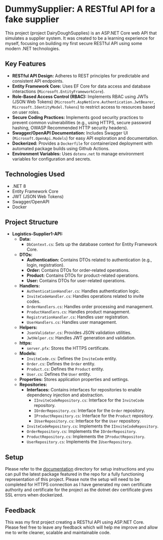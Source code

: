 # DummySupplier: A RESTful API for a fake supplier

This project (project DairyDoughSupplies) is an ASP.NET Core web API that simulates a supplier system. It was created to be a learning experience for myself, focusing on building my first secure RESTful API using some modern .NET technologies.

## Key Features

* **RESTful API Design:**  Adheres to REST principles for predictable and consistent API endpoints.
* **Entity Framework Core:**  Uses EF Core for data access and database interactions (`Microsoft.EntityFrameworkCore`).
* **Role-Based Access Control (RBAC):**  Implements RBAC using JWTs (JSON Web Tokens) (`Microsoft.AspNetCore.Authentication.JwtBearer`, `Microsoft.IdentityModel.Tokens`) to restrict access to resources based on user roles.
* **Secure Coding Practices:**  Implements good security practices to prevent common vulnerabilities (e.g., using HTTPS, secure password hashing, OWASP Recommended HTTP security headers).
* **Swagger/OpenAPI Documentation:**  Includes Swagger UI (`Microsoft.OpenApi.Models`) for easy API exploration and documentation.
* **Dockerized:**  Provides a `Dockerfile` for containerized deployment with automated package builds using Github Actions.
* **Environment Variables:**  Uses `dotenv.net` to manage environment variables for configuration and secrets.

## Technologies Used

* .NET 8
* Entity Framework Core
* JWT (JSON Web Tokens)
* Swagger/OpenAPI
* Docker

## Project Structure

* **Logistics-Supplier1-API:**
    * **Data:** 
        * `DbContext.cs`:  Sets up the database context for Entity Framework Core.
    * **DTOs:** 
        * **Authentication:** Contains DTOs related to authentication (e.g., login, registration).
        * **Order:** Contains DTOs for order-related operations.
        * **Product:** Contains DTOs for product-related operations.
        * **User:** Contains DTOs for user-related operations.
    * **Handlers:** 
        * `AuthenticationHandler.cs`: Handles authentication logic.
        * `InviteCodeHandler.cs`: Handles operations related to invite codes.
        * `OrderHandlers.cs`: Handles order processing and management.
        * `ProductHandlers.cs`: Handles product management.
        * `RegistrationHandler.cs`:  Handles user registration.
        * `UserHandlers.cs`: Handles user management.
    * **Helpers:** 
        * `JsonValidator.cs`: Provides JSON validation utilities.
        * `JwtHelper.cs`:  Handles JWT generation and validation.
    * **https:** 
        * `server.pfx`:  Stores the HTTPS certificate.
    * **Models:** 
        * `InviteCode.cs`: Defines the `InviteCode` entity.
        * `Order.cs`: Defines the `Order` entity.
        * `Product.cs`: Defines the `Product` entity.
        * `User.cs`: Defines the `User` entity.
    * **Properties:** Stores application properties and settings.
    * **Repositories:** 
        * **Interfaces:** Contains interfaces for repositories to enable dependency injection and abstraction.
            * `IInviteCodeRepository.cs`: Interface for the `InviteCode` repository.
            * `IOrderRepository.cs`: Interface for the `Order` repository.
            * `IProductRepository.cs`: Interface for the `Product` repository.
            * `IUserRepository.cs`: Interface for the `User` repository.
        * `InviteCodeRepository.cs`: Implements the `IInviteCodeRepository`.
        * `OrderRepository.cs`: Implements the `IOrderRepository`.
        * `ProductRepository.cs`: Implements the `IProductRepository`.
        * `UserRepository.cs`: Implements the `IUserRepository`.

## Setup

Please refer to the [documentation](https://github.com/DanHumm/DummySupplier/tree/main/Documentation) directory for setup instructions and you can pull the latest package featured in the repo for a fully functioning representation of this project. Please note the setup will need to be completed for HTTPS connection as I have generated my own certificate authority and certificate for the project as the dotnet dev certificate gives SSL errors when dockerized.

## Feedback

This was my first project creating a RESTful API using ASP.NET Core. Please feel free to leave any feedback which will help me improve and allow me to write cleaner, scalable and maintainable code. 
